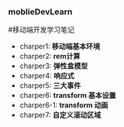 ### moblieDevLearn
#移动端开发学习笔记
* charper1: **移动端基本环境**
* charper2: **rem计算**
* charper3: **弹性盒模型**
* charper4: **响应式**
* charper5: **三大事件**
* charper6: **transform 基本设置**
* charper6-1: **transform 动画**
* charper7: **自定义滚动区域**
